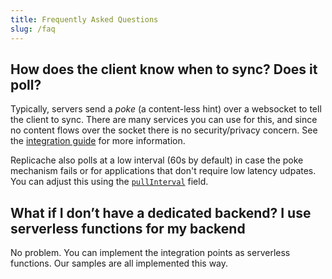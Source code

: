 ```yaml
---
title: Frequently Asked Questions
slug: /faq
---
```


## How does the client know when to sync? Does it poll?

Typically, servers send a _poke_ (a content-less hint) over a websocket to tell the client to sync. There are many services you can use for this, and since no content flows over the socket there is no security/privacy concern. See the [integration guide](/integration#step-8-poke) for more information.

Replicache also polls at a low interval (60s by default) in case the poke mechanism fails or for applications that don't require low latency udpates. You can adjust this using the [`pullInterval`](api/interfaces/replicacheoptions#pullinterval) field.

## What if I don’t have a dedicated backend? I use serverless functions for my backend

No problem. You can implement the integration points as serverless functions. Our samples are all implemented this way.
